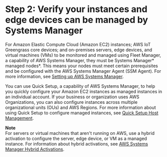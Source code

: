 # Step 2: Verify your instances and edge devices can be managed by Systems Manager<a name="fleet-setup-instances"></a>

For Amazon Elastic Compute Cloud \(Amazon EC2\) instances; AWS IoT Greengrass core devices; and on\-premises servers, edge devices, and virtual machines \(VMs\) to be monitored and managed using Fleet Manager, a capability of AWS Systems Manager, they must be Systems Manager* managed nodes*\. This means your nodes must meet certain prerequisites and be configured with the AWS Systems Manager Agent \(SSM Agent\)\. For more information, see [Setting up AWS Systems Manager](systems-manager-setting-up.md)\. 

You can use Quick Setup, a capability of AWS Systems Manager, to help you quickly configure your Amazon EC2 instances as managed instances in an individual account\. If your business or organization uses AWS Organizations, you can also configure instances across multiple organizational units \(OUs\) and AWS Regions\. For more information about using Quick Setup to configure managed instances, see [Quick Setup Host Management](quick-setup-host-management.md)\.

**Note**  
For servers or virtual machines that aren't running on AWS, use a hybrid activation to configure the server, edge device, or VM as a managed instance\. For information about hybrid activations, see [AWS Systems Manager Hybrid Activations](activations.md)\.